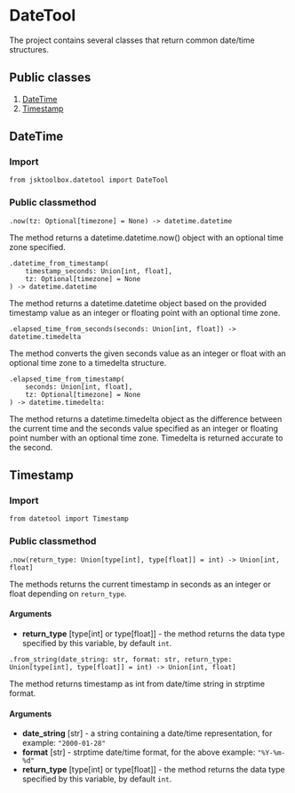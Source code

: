 # DateTool

The project contains several classes that return common date/time structures.

## Public classes

1. [DateTime](https://github.com/Szumak75/JskToolBox/blob/master/docs/DateTool.md#datetime)
1. [Timestamp](https://github.com/Szumak75/JskToolBox/blob/master/docs/DateTool.md#timestamp)

## DateTime

### Import

```
from jsktoolbox.datetool import DateTool
```

### Public classmethod

```
.now(tz: Optional[timezone] = None) -> datetime.datetime
```

The method returns a datetime.datetime.now() object with an optional time zone specified.

```
.datetime_from_timestamp(
    timestamp_seconds: Union[int, float],
    tz: Optional[timezone] = None
) -> datetime.datetime
```

The method returns a datetime.datetime object based on the provided timestamp value as an integer or floating point with an optional time zone.

```
.elapsed_time_from_seconds(seconds: Union[int, float]) -> datetime.timedelta
```

The method converts the given seconds value as an integer or float with an optional time zone to a timedelta structure.

```
.elapsed_time_from_timestamp(
    seconds: Union[int, float],
    tz: Optional[timezone] = None
) -> datetime.timedelta:
```

The method returns a datetime.timedelta object as the difference between the current time and the seconds value specified as an integer or floating point number with an optional time zone.
Timedelta is returned accurate to the second.

## Timestamp

### Import

```
from datetool import Timestamp
```


### Public classmethod

```
.now(return_type: Union[type[int], type[float]] = int) -> Union[int, float]
```

The methods returns the current timestamp in seconds as an integer or float depending on `return_type`.

#### Arguments

- **return_type** [type[int] or type[float]] - the method returns the data type specified by this variable, by default `int`.


```
.from_string(date_string: str, format: str, return_type: Union[type[int], type[float]] = int) -> Union[int, float]
```

The method returns timestamp as int from date/time string in strptime format.

#### Arguments

- **date_string** [str] - a string containing a date/time representation, for example: `"2000-01-28"`
- **format** [str] - strptime date/time format, for the above example: `"%Y-%m-%d"`
- **return_type** [type[int] or type[float]] - the method returns the data type specified by this variable, by default `int`.
